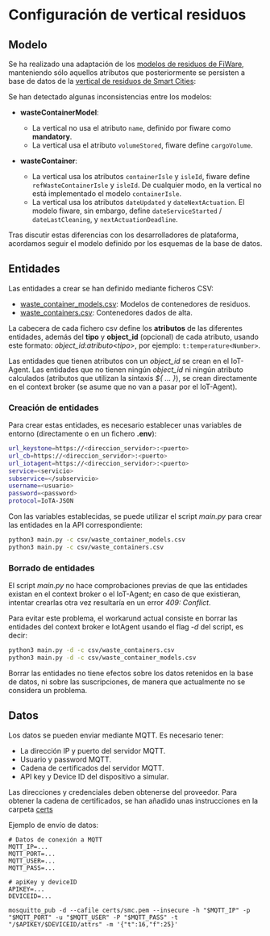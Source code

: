 # Configuración de vertical residuos

## Modelo

Se ha realizado una adaptación de los [modelos de residuos de FiWare](https://fiware-datamodels.readthedocs.io/en/latest/WasteManagement/doc/introduction/index.html), manteniendo sólo aquellos atributos que posteriormente se persisten a base de datos de la [vertical de residuos de Smart Cities](https://github.com/telefonicasc/dumps-vertical/blob/master/model/db/ddls.sql):

Se han detectado algunas inconsistencias entre los modelos:

* **wasteContainerModel**:
  - La vertical no usa el atributo `name`, definido por fiware como **mandatory**.
  - La vertical usa el atributo `volumeStored`, fiware define `cargoVolume`.

* **wasteContainer**:
  - La vertical usa los atributos `containerIsle` y `isleId`, fiware define `refWasteContainerIsle` y `isleId`. De cualquier modo, en la vertical no está implementado el modelo `containerIsle`.
  - La vertical usa los atributos `dateUpdated` y `dateNextActuation`. El modelo fiware, sin embargo, define `dateServiceStarted` / `dateLastCleaning`, y `nextActuationDeadline`.

Tras discutir estas diferencias con los desarrolladores de plataforma, acordamos seguir el modelo definido por los esquemas de la base de datos.

## Entidades

Las entidades a crear se han definido mediante ficheros CSV:

- [waste_container_models.csv](csv/waste_container_models.csv): Modelos de contenedores de residuos.
- [waste_containers.csv](csv/waste_containers.csv): Contenedores dados de alta.

La cabecera de cada fichero csv define los **atributos** de las diferentes entidades, además del **tipo** y **object_id** (opcional) de cada atributo, usando este formato: *object_id*:*atributo*<*tipo*>, por ejemplo: `t:temperature<Number>`.

Las entidades que tienen atributos con un *object_id* se crean en el IoT-Agent. Las entidades que no tienen ningún *object_id* ni ningún atributo calculados (atributos que utilizan la sintaxis *${ ... }*), se crean directamente en el context broker (se asume que no van a pasar por el IoT-Agent).

### Creación de entidades

Para crear estas entidades, es necesario establecer unas variables de entorno (directamente o en un fichero **.env**):

```bash
url_keystone=https://<direccion_servidor>:<puerto>
url_cb=https://<direccion_servidor>:<puerto>
url_iotagent=https://<direccion_servidor>:<puerto>
service=<servicio>
subservice=</subservicio>
username=<usuario>
password=<password>
protocol=IoTA-JSON
```

Con las variables establecidas, se puede utilizar el script *main.py* para crear las entidades en la API correspondiente:

```bash
python3 main.py -c csv/waste_container_models.csv
python3 main.py -c csv/waste_containers.csv
```

### Borrado de entidades

El script *main.py* no hace comprobaciones previas de que las entidades existan en el context broker o el IoT-Agent; en caso de que existieran, intentar crearlas otra vez resultaría en un error *409: Conflict*.

Para evitar este problema, el workarund actual consiste en borrar las entidades del context broker e IotAgent usando el flag *-d* del script, es decir:

```bash
python3 main.py -d -c csv/waste_containers.csv
python3 main.py -d -c csv/waste_container_models.csv
```

Borrar las entidades no tiene efectos sobre los datos retenidos en la base de datos, ni sobre las suscripciones, de manera que actualmente no se considera un problema.

## Datos

Los datos se pueden enviar mediante MQTT. Es necesario tener:

- La dirección IP y puerto del servidor MQTT.
- Usuario y password MQTT.
- Cadena de certificados del servidor MQTT.
- API key y Device ID del dispositivo a simular.

Las direcciones y credenciales deben obtenerse del proveedor. Para obtener la cadena de certificados, se han añadido unas instrucciones en la carpeta [certs](certs/README.md)

Ejemplo de envío de datos:

```
# Datos de conexión a MQTT
MQTT_IP=...
MQTT_PORT=...
MQTT_USER=...
MQTT_PASS=...

# apiKey y deviceID
APIKEY=...
DEVICEID=...

mosquitto_pub -d --cafile certs/smc.pem --insecure -h "$MQTT_IP" -p "$MQTT_PORT" -u "$MQTT_USER" -P "$MQTT_PASS" -t "/$APIKEY/$DEVICEID/attrs" -m '{"t":16,"f":25}'
```
